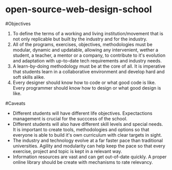 open-source-web-design-school
=============================

#Objectives
1. To define the terms of a working and living institution/movement that is not only replicable but built by the industry and for the industry.
2. All of the programs, exercises, objectives, methodologies must be modular, dynamic and updatable, allowing any intervenient, wether a student, a teacher, a mentor or a company, to contribute to it's evolution and adaptation with up-to-date tech requirements and industry needs.
3. A learn-by-doing methodology must be at the core of all. It is imperative that students learn in a collaborative environment and develop hard and soft skills alike.
4. Every designer should know how to code or what good code is like. Every programmer should know how to design or what good design is like.

#Caveats
* Different students will have different life objectives. Expectactions management is crucial for the succcess of the school.
* Different students will also have different skill levels and special needs. It is important to create tools, methodologies and options so that everyone is able to build it's own curriculum with clear targets in sight.
* The industry and technology evolve at a far faster pace than traditional universities. Agility and modularity can help keep the pace so that every exercise, project and topic is kept in a relevant way.
* Information resources are vast and can get out-of-date quickly. A proper online library should be create with mechanisms to rate relevancy.
